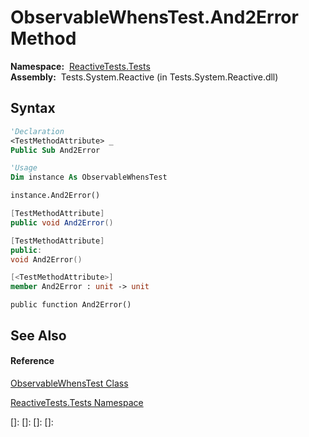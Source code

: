 # ObservableWhensTest.And2Error Method

**Namespace:**  [ReactiveTests.Tests](ReactiveTests.Tests\ReactiveTests.Tests.md)  
**Assembly:**  Tests.System.Reactive (in Tests.System.Reactive.dll)

## Syntax

```vb
'Declaration
<TestMethodAttribute> _
Public Sub And2Error
```

```vb
'Usage
Dim instance As ObservableWhensTest

instance.And2Error()
```

```csharp
[TestMethodAttribute]
public void And2Error()
```

```c++
[TestMethodAttribute]
public:
void And2Error()
```

```fsharp
[<TestMethodAttribute>]
member And2Error : unit -> unit 
```

```jscript
public function And2Error()
```

## See Also

#### Reference

[ObservableWhensTest Class](ObservableWhensTest\ObservableWhensTest.md)

[ReactiveTests.Tests Namespace](ReactiveTests.Tests\ReactiveTests.Tests.md)

[]: 
[]: 
[]: 
[]: 